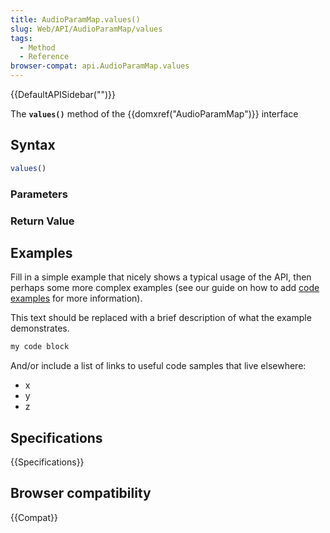 ```yaml
---
title: AudioParamMap.values()
slug: Web/API/AudioParamMap/values
tags:
  - Method
  - Reference
browser-compat: api.AudioParamMap.values
---
```

{{DefaultAPISidebar("")}}

The **`values()`** method of the {{domxref("AudioParamMap")}} interface 

## Syntax

```js
values()
```

### Parameters



### Return Value



## Examples

Fill in a simple example that nicely shows a typical usage of the API, then perhaps some more complex examples (see our guide on how to add [code examples](/en-US/docs/MDN/Contribute/Structures/Code_examples) for more information).

This text should be replaced with a brief description of what the example demonstrates.

```js
my code block
```

And/or include a list of links to useful code samples that live elsewhere:

*   x
*   y
*   z

## Specifications

{{Specifications}}

## Browser compatibility

{{Compat}}

